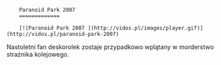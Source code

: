 
        Paranoid Park 2007 
        =============
        
        [![Paranoid Park 2007 ](http://vidos.pl/images/player.gif)](http://vidos.pl/paranoid-park-2007)
        
        
 Nastoletni fan deskorolek zostaje przypadkowo wplątany w morderstwo strażnika kolejowego.
    